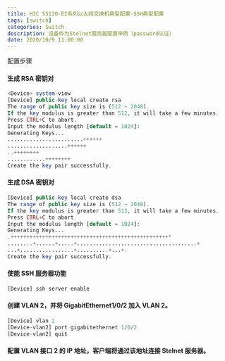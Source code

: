 ```yaml
---
title: H3C S5130-EI系列以太网交换机典型配置-SSH典型配置
tags: [switch]
categories: Switch
description: 设备作为Stelnet服务器配置举例（password认证）
date: 2020/10/9 11:00:00
---
```


配置步骤

#### 生成 RSA 密钥对
```php
<Device> system-view 
[Device] public-key local create rsa 
The range of public key size is (512 ~ 2048). 
If the key modulus is greater than 512, it will take a few minutes. 
Press CTRL+C to abort. 
Input the modulus length [default = 1024]: 
Generating Keys... 
........................++++++ 
...................++++++ 
..++++++++ 
............++++++++ 
Create the key pair successfully.
```

#### 生成 DSA 密钥对
```php
[Device] public-key local create dsa 
The range of public key size is (512 ~ 2048). 
If the key modulus is greater than 512, it will take a few minutes. 
Press CTRL+C to abort. 
Input the modulus length [default = 1024]: 
Generating Keys... 
.++++++++++++++++++++++++++++++++++++++++++++++++++* 
........+......+.....+......................................+ 
...+.................+..........+...+. 
Create the key pair successfully.
```
#### 使能 SSH 服务器功能
```php
[Device] ssh server enable
```
#### 创建 VLAN 2，并将 GigabitEthernet1/0/2 加入 VLAN 2。
```php
[Device] vlan 2 
[Device-vlan2] port gigabitethernet 1/0/2 
[Device-vlan2] quit
```

#### 配置 VLAN 接口 2 的 IP 地址，客户端将通过该地址连接 Stelnet 服务器。
